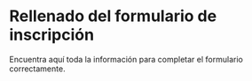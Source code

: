 # Rellenado del formulario de inscripción

Encuentra aquí toda la información para completar el formulario correctamente.
